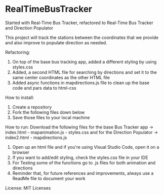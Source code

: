 # RealTimeBusTracker
Started with Real-Time Bus Tracker, refactored to Real-Time Bus Tracker and Direction Populator

This project will track the stations between the coordinates that we provide and also improve to populate direction as needed.

Refactoring:
1. On top of the base bus tracking app, added a different styling by using styles.css
2. Added, a second HTML file for searching by directions and set it to the same center coordinates as the other HTML file
3. Added async functions in mapdirections.js file to clean up the base code and pars data to html-css


How to install:
1. Create a repository
2. Fork the following files down below
3. Save those files to your local machine

How to run:
Download the following files for the base Bus Tracker app -> index.html - mapanimation.js - styles.css 
and for the Direction Populator -> index2.html - mapdirections.js
1. Open up an html file and if you're using Visual Studio Code, open it on a browser
2. If you want to add/edit styling, check the styles.css file in your IDE
3. For Testing some of the functions go to .js files for both animation and directions
4. Reminder that, for future references and improvements, always use a ReadMe file to document your work


License: MIT Licenses
